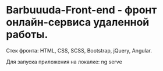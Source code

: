 # Barbuuuda-Front-end - фронт онлайн-сервиса удаленной работы.
Стек фронта:
HTML, CSS, SCSS, Bootstrap, jQuery, Angular.

Для запуска приложения на локалке:
ng serve
